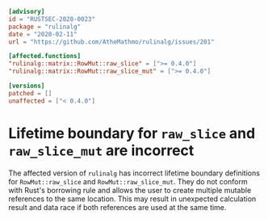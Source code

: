 ```toml
[advisory]
id = "RUSTSEC-2020-0023"
package = "rulinalg"
date = "2020-02-11"
url = "https://github.com/AtheMathmo/rulinalg/issues/201"

[affected.functions]
"rulinalg::matrix::RowMut::raw_slice" = [">= 0.4.0"]
"rulinalg::matrix::RowMut::raw_slice_mut" = [">= 0.4.0"]

[versions]
patched = []
unaffected = ["< 0.4.0"]
```

# Lifetime boundary for `raw_slice` and `raw_slice_mut` are incorrect

The affected version of `rulinalg` has incorrect lifetime boundary definitions
for `RowMut::raw_slice` and `RowMut::raw_slice_mut`. They do not conform with
Rust's borrowing rule and allows the user to create multiple mutable references
to the same location. This may result in unexpected calculation result and data
race if both references are used at the same time.
